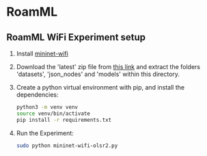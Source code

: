 # RoamML

## RoamML WiFi Experiment setup

1. Install [mininet-wifi](https://mininet-wifi.github.io/get-started/)

2. Download the 'latest' zip file from [this link](https://drive.google.com/drive/u/0/folders/1jszVdx2FazdqE9j1G1tGNxb2yPNfpU2m) and extract the folders 'datasets', 'json_nodes' and 'models' within this directory.

3. Create a python virtual environment with pip, and install the dependencies:
    ```bash
    python3 -m venv venv
    source venv/bin/activate
    pip install -r requirements.txt
    ```

4. Run the Experiment:
    ```bash
    sudo python mininet-wifi-olsr2.py
    ```

